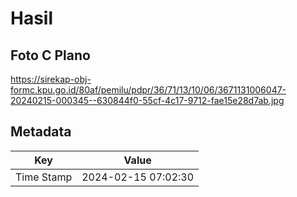 # Hasil

## Foto C Plano

https://sirekap-obj-formc.kpu.go.id/80af/pemilu/pdpr/36/71/13/10/06/3671131006047-20240215-000345--630844f0-55cf-4c17-9712-fae15e28d7ab.jpg


## Metadata

| Key        | Value               |
| ---------- | ------------------- |
| Time Stamp | 2024-02-15 07:02:30 |



